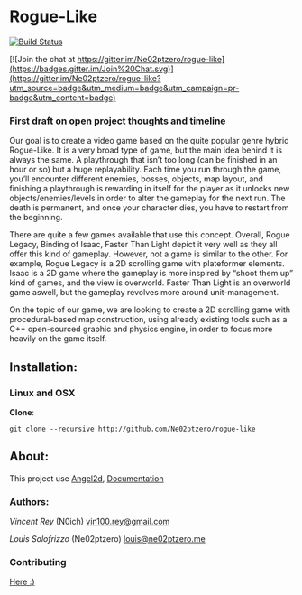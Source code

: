 # Rogue-Like
[![Build Status](https://travis-ci.org/Ne02ptzero/rogue-like.svg?branch=build)](https://travis-ci.org/Ne02ptzero/rogue-like)

[![Join the chat at https://gitter.im/Ne02ptzero/rogue-like](https://badges.gitter.im/Join%20Chat.svg)](https://gitter.im/Ne02ptzero/rogue-like?utm_source=badge&utm_medium=badge&utm_campaign=pr-badge&utm_content=badge)

### First draft on open project thoughts and timeline

Our goal is to create a video game based on the quite popular genre hybrid Rogue-Like. It is a very broad type of game, but the main idea behind it is always the same. A playthrough that isn’t too long (can be finished in an hour or so) but a huge replayability. Each time you run through the game, you’ll encounter different enemies, bosses, objects, map layout, and finishing a playthrough is rewarding in itself for the player as it unlocks new objects/enemies/levels in order to alter the gameplay for the next run. The death is permanent, and once your character dies, you have to restart from the beginning.

There are quite a few games available that use this concept. Overall, Rogue Legacy, Binding of Isaac, Faster Than Light depict it very well as they all offer this kind of gameplay. However, not a game is similar to the other. For example, Rogue Legacy is a 2D scrolling game with plateformer elements. Isaac is a 2D game where the gameplay is more inspired by “shoot them up” kind of games, and the view is overworld. Faster Than Light is an overworld game aswell, but the gameplay revolves more around unit-management.

On the topic of our game, we are looking to create a 2D scrolling game with procedural-based map construction, using already existing tools such as a C++ open-sourced graphic and physics engine, in order to focus more heavily on the game itself. 

## Installation:

### Linux and OSX
**Clone**:

```
git clone --recursive http://github.com/Ne02ptzero/rogue-like
```


## About:
This project use [Angel2d](https://github.com/angel2d/angel2d), [Documentation](http://docs.angel2d.com/)

### Authors:

*Vincent Rey* (N0ich) <vin100.rey@gmail.com>

*Louis Solofrizzo* (Ne02ptzero) <louis@ne02ptzero.me>

### Contributing
[Here :)](Contributing.md)
